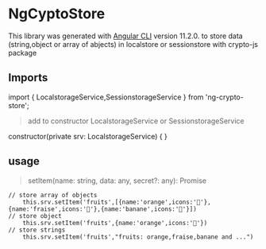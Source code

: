 # NgCyptoStore

This library was generated with [Angular CLI](https://github.com/angular/angular-cli) version 11.2.0.
to store data (string,object or array of abjects) in localstore or sessionstore with crypto-js package

## Imports

import { LocalstorageService,SessionstorageService } from 'ng-crypto-store';

> add to constructor LocalstorageService or SessionstorageService

constructor(private srv: LocalstorageService) { }

## usage

> setItem(name: string, data: any, secret?: any): Promise<void>

```
// store array of objects
    this.srv.setItem('fruits',[{name:'orange',icons:'🍊'},{name:'fraise',icons:'🍓'},{name:'banane',icons:'🍌'}])
// store object
    this.srv.setItem('fruits',{name:'orange',icons:'🍊'})
// store strings
    this.srv.setItem('fruits',"fruits: orange,fraise,banane and ...")
```

